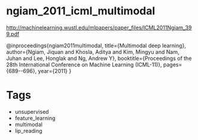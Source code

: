 # ngiam_2011_icml_multimodal

http://machinelearning.wustl.edu/mlpapers/paper_files/ICML2011Ngiam_399.pdf

@inproceedings{ngiam2011multimodal,
  title={Multimodal deep learning},
  author={Ngiam, Jiquan and Khosla, Aditya and Kim, Mingyu and Nam, Juhan and Lee, Honglak and Ng, Andrew Y},
  booktitle={Proceedings of the 28th International Conference on Machine Learning (ICML-11)},
  pages={689--696},
  year={2011}
}

# Tags
+ unsupervised
+ feature_learning
+ multimodal
+ lip_reading